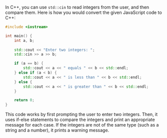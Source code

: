 In C++, you can use `std::cin` to read integers from the user, and then compare them. Here is how you would convert the given JavaScript code to C++:

```cpp
#include <iostream>

int main() {
    int a, b;
    
    std::cout << "Enter two integers: ";
    std::cin >> a >> b;

    if (a == b) {
        std::cout << a << " equals " << b << std::endl;
    } else if (a < b) {
        std::cout << a << " is less than " << b << std::endl;
    } else {
        std::cout << a << " is greater than " << b << std::endl;
    }

    return 0;
}
```
This code works by first prompting the user to enter two integers. Then, it uses if-else statements to compare the integers and print an appropriate message for each case. If the integers are not of the same type (such as a string and a number), it prints a warning message.
